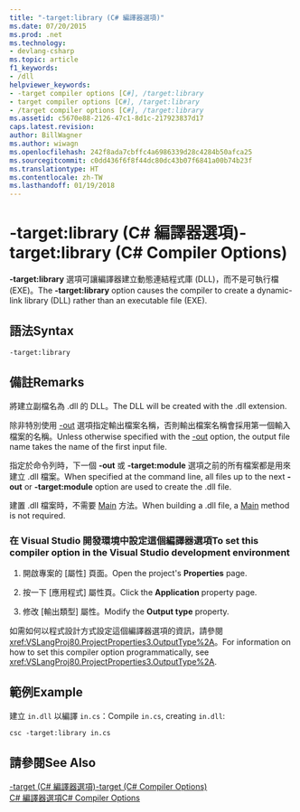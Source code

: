```yaml
---
title: "-target:library (C# 編譯器選項)"
ms.date: 07/20/2015
ms.prod: .net
ms.technology:
- devlang-csharp
ms.topic: article
f1_keywords:
- /dll
helpviewer_keywords:
- -target compiler options [C#], /target:library
- target compiler options [C#], /target:library
- /target compiler options [C#], /target:library
ms.assetid: c5670e88-2126-47c1-8d1c-217923837d17
caps.latest.revision: 
author: BillWagner
ms.author: wiwagn
ms.openlocfilehash: 242f8ada7cbffc4a6986339d28c4284b50afca25
ms.sourcegitcommit: c0dd436f6f8f44dc80dc43b07f6841a00b74b23f
ms.translationtype: HT
ms.contentlocale: zh-TW
ms.lasthandoff: 01/19/2018
---
```

# <a name="-targetlibrary-c-compiler-options"></a><span data-ttu-id="7c7bd-102">-target:library (C# 編譯器選項)</span><span class="sxs-lookup"><span data-stu-id="7c7bd-102">-target:library (C# Compiler Options)</span></span>
<span data-ttu-id="7c7bd-103">**-target:library** 選項可讓編譯器建立動態連結程式庫 (DLL)，而不是可執行檔 (EXE)。</span><span class="sxs-lookup"><span data-stu-id="7c7bd-103">The **-target:library** option causes the compiler to create a dynamic-link library (DLL) rather than an executable file (EXE).</span></span>  
  
## <a name="syntax"></a><span data-ttu-id="7c7bd-104">語法</span><span class="sxs-lookup"><span data-stu-id="7c7bd-104">Syntax</span></span>  
  
```console  
-target:library  
```  
  
## <a name="remarks"></a><span data-ttu-id="7c7bd-105">備註</span><span class="sxs-lookup"><span data-stu-id="7c7bd-105">Remarks</span></span>  
 <span data-ttu-id="7c7bd-106">將建立副檔名為 .dll 的 DLL。</span><span class="sxs-lookup"><span data-stu-id="7c7bd-106">The DLL will be created with the .dll extension.</span></span>  
  
 <span data-ttu-id="7c7bd-107">除非特別使用 [-out](../../../csharp/language-reference/compiler-options/out-compiler-option.md) 選項指定輸出檔案名稱，否則輸出檔案名稱會採用第一個輸入檔案的名稱。</span><span class="sxs-lookup"><span data-stu-id="7c7bd-107">Unless otherwise specified with the [-out](../../../csharp/language-reference/compiler-options/out-compiler-option.md) option, the output file name takes the name of the first input file.</span></span>  
  
 <span data-ttu-id="7c7bd-108">指定於命令列時，下一個 **-out** 或 **-target:module** 選項之前的所有檔案都是用來建立 .dll 檔案。</span><span class="sxs-lookup"><span data-stu-id="7c7bd-108">When specified at the command line, all files up to the next **-out** or **-target:module** option are used to create the .dll file.</span></span>  
  
 <span data-ttu-id="7c7bd-109">建置 .dll 檔案時，不需要 [Main](../../../csharp/programming-guide/main-and-command-args/index.md) 方法。</span><span class="sxs-lookup"><span data-stu-id="7c7bd-109">When building a .dll file, a [Main](../../../csharp/programming-guide/main-and-command-args/index.md) method is not required.</span></span>  
  
### <a name="to-set-this-compiler-option-in-the-visual-studio-development-environment"></a><span data-ttu-id="7c7bd-110">在 Visual Studio 開發環境中設定這個編譯器選項</span><span class="sxs-lookup"><span data-stu-id="7c7bd-110">To set this compiler option in the Visual Studio development environment</span></span>  
  
1.  <span data-ttu-id="7c7bd-111">開啟專案的 [屬性] 頁面。</span><span class="sxs-lookup"><span data-stu-id="7c7bd-111">Open the project's **Properties** page.</span></span>  
  
2.  <span data-ttu-id="7c7bd-112">按一下 [應用程式] 屬性頁。</span><span class="sxs-lookup"><span data-stu-id="7c7bd-112">Click the **Application** property page.</span></span>  
  
3.  <span data-ttu-id="7c7bd-113">修改 [輸出類型] 屬性。</span><span class="sxs-lookup"><span data-stu-id="7c7bd-113">Modify the **Output type** property.</span></span>  
  
 <span data-ttu-id="7c7bd-114">如需如何以程式設計方式設定這個編譯器選項的資訊，請參閱 <xref:VSLangProj80.ProjectProperties3.OutputType%2A>。</span><span class="sxs-lookup"><span data-stu-id="7c7bd-114">For information on how to set this compiler option programmatically, see <xref:VSLangProj80.ProjectProperties3.OutputType%2A>.</span></span>  
  
## <a name="example"></a><span data-ttu-id="7c7bd-115">範例</span><span class="sxs-lookup"><span data-stu-id="7c7bd-115">Example</span></span>  
 <span data-ttu-id="7c7bd-116">建立 `in.dll` 以編譯 `in.cs`：</span><span class="sxs-lookup"><span data-stu-id="7c7bd-116">Compile `in.cs`, creating `in.dll`:</span></span>  
  
```console  
csc -target:library in.cs  
```  
  
## <a name="see-also"></a><span data-ttu-id="7c7bd-117">請參閱</span><span class="sxs-lookup"><span data-stu-id="7c7bd-117">See Also</span></span>  
 [<span data-ttu-id="7c7bd-118">-target (C# 編譯器選項)</span><span class="sxs-lookup"><span data-stu-id="7c7bd-118">-target (C# Compiler Options)</span></span>](../../../csharp/language-reference/compiler-options/target-compiler-option.md)  
 [<span data-ttu-id="7c7bd-119">C# 編譯器選項</span><span class="sxs-lookup"><span data-stu-id="7c7bd-119">C# Compiler Options</span></span>](../../../csharp/language-reference/compiler-options/index.md)
